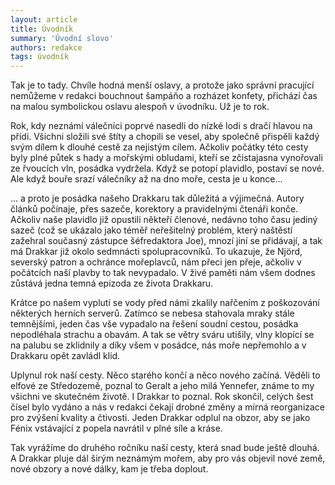 ```yaml
---
layout: article
title: Úvodník
summary: 'Úvodní slovo'
authors: redakce
tags: úvodník
---
```


Tak je to tady. Chvíle hodná menší oslavy, a protože jako správní pracující nemůžeme v redakci bouchnout šampáňo a rozházet konfety, přichází čas na malou symbolickou oslavu alespoň v úvodníku. Už je to rok.

Rok, kdy neznámí válečníci poprvé nasedli do nízké lodi s dračí hlavou na přídi. Všichni složili své štíty a chopili se vesel, aby společně přispěli každý svým dílem k dlouhé cestě za nejistým cílem. Ačkoliv počátky této cesty byly plné půtek s hady a mořskými obludami, kteří se zčistajasna vynořovali ze řvoucích vln, posádka vydržela. Když se potopí plavidlo, postaví se nové. Ale když bouře srazí válečníky až na dno moře, cesta je u konce...

... a proto je posádka našeho Drakkaru tak důležitá a výjimečná. Autory článků počínaje, přes sazeče, korektory a pravidelnými čtenáři konče. Ačkoliv naše plavidlo již opustili někteří členové, nedávno toho času jediný sazeč (což se ukázalo jako téměř neřešitelný problém, který naštěstí zažehral současný zástupce šéfredaktora Joe), mnozí jiní se přidávají, a tak má Drakkar již okolo sedmnácti spolupracovníků. To ukazuje, že Njörd, severský patron a ochránce mořeplavců, nám přeci jen přeje, ačkoliv v počátcích naší plavby to tak nevypadalo. V živé paměti nám všem dodnes zůstává jedna temná epizoda ze života Drakkaru.

Krátce po našem vyplutí se vody před námi zkalily nařčením z poškozování některých herních serverů. Zatímco se nebesa stahovala mraky stále temnějšími, jeden čas vše vypadalo na řešení soudní cestou, posádka nepodléhala strachu a obavám. A tak se větry sváru utišily, vlny klopící se na palubu se zklidnily a díky všem v posádce, nás moře nepřemohlo a v Drakkaru opět zavládl klid.

Uplynul rok naší cesty. Něco starého končí a něco nového začíná. Věděli to elfové ze Středozemě, poznal to Geralt a jeho milá Yennefer, známe to my všichni ve skutečném životě. I Drakkar to poznal. Rok skončil, celých šest čísel bylo vydáno a nás v redakci čekají drobné změny a mírná reorganizace pro zvýšení kvality a čtivosti. Jeden Drakkar odplul na obzor, aby se jako Fénix vstávající z popela navrátil v plné síle a kráse.

Tak vyrážíme do druhého ročníku naší cesty, která snad bude ještě dlouhá. A Drakkar pluje dál širým neznámým mořem, aby pro vás objevil nové země, nové obzory a nové dálky, kam je třeba doplout.
